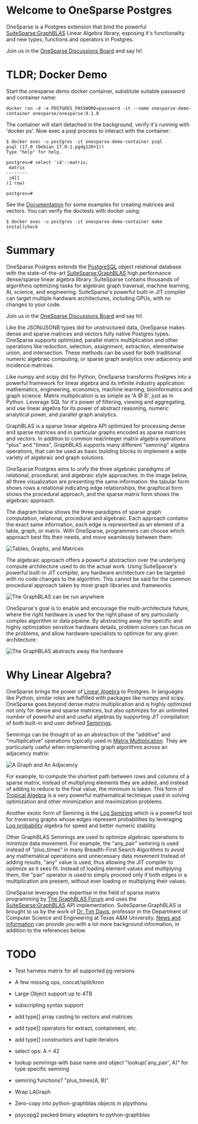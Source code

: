 # Welcome to OneSparse Postgres

OneSparse is a Postgres extension that bind the powerful
[SuiteSparse:GraphBLAS](http://faculty.cse.tamu.edu/davis/GraphBLAS.html)
Linear Algebra library, exposing it's functionality and new types,
functions and operators in Postgres.

Join us in the [OneSparse Discussions
Board](https://github.com/OneSparse/OneSparse/discussions) and say
hi!.

# TLDR; Docker Demo

Start the onesparse demo docker container, substitute suitable
password and container name:

```
docker run -d -e POSTGRES_PASSWORD=password -it --name onesparse-demo-container onesparse/onesparse:0.1.0
```

The container will start detached in the background, verify it's
running with 'docker ps'.  Now exec a psql process to interact with
the container:

```
$ docker exec -u postgres -it onesparse-demo-container psql
psql (17.0 (Debian 17.0-1.pgdg120+1))
Type "help" for help.

postgres=# select 'i4'::matrix;
 matrix 
--------
 i4[]
(1 row)

postgres=# 
```

See the [Documentation](https://onesparse.github.io/OneSparse/) for
some examples for creating matrices and vectors.  You can verify the
doctests with docker using:

```
$ docker exec -u postgres -it onesparse-demo-container make installcheck
```

# Summary

OneSparse Postgres extends the [PostgreSQL](https://postgresql.org)
object relational database with the state-of-the-art
[SuiteSparse:GraphBLAS](http://faculty.cse.tamu.edu/davis/GraphBLAS.html)
high performance dense/sparse linear algebra library.  SuiteSparse
contains thousands of algorithms optimizing tasks for algebraic graph
traversal, machine learning, AI, science, and engineering.
SuiteSparse's powerful built-in JIT compiler can target multiple
hardware architectures, including GPUs, with no changes to your code.

Join us in the [OneSparse Discussions
Board](https://github.com/OneSparse/OneSparse/discussions) and say
hi!.

Like the JSON/JSONB types did for unstructured data, OneSparse makes
dense and sparse matrices and vectors fully native Postgres
types. OneSparse supports optimized, parallel matrix multiplication
and other operations like reduction, selection, assignment,
extraction, elementwise union, and intersection.  These methods can be
used for both traditional numeric algebraic computing, or sparse graph
analytics over adjacency and incidence matrices.

Like numpy and scipy did for Python, OneSparse transforms Postgres
into a powerful framework for linear algebra and its infinite industry
application: mathematics, engineering, economics, machine learning,
bioinformatics and graph science. Matrix multiplication is as simple
as 'A @ B', just as in Python.  Leverage SQL for it's power of
filtering, viewing and aggregating, and use linear algebra for its
power of abstract reasoning, numeric analytical power, and parallel
graph analytics.

GraphBLAS is a sparse linear algebra API optimized for processing
dense and sparse matrices and in particular graphs encoded as sparse
matrices and vectors.  In addition to common real/integer matrix
algebra operations "plus" and "times", GraphBLAS supports many
different "semiring" algebra operations, that can be used as basic
building blocks to implement a wide variety of algebraic and graph
solutions.

OneSparse Postgres aims to unify the three algebraic paradigms of
relational, procedural, and algebraic style approaches.  In the image
below, all three visualization are presenting the same information:
the tabular form shows rows a relational indicating edge
relationships, the graphical form shows the procedural approach, and
the sparse matrix form shows the algebraic approach.

The diagram below shows the three paradigms of sparse graph
computation, relational, procedural and algebraic.  Each approach
contains the exact same information, each edge is represented as an
element of a table, graph, or matrix.  With OneSparse, programmers can
choose which approach best fits their needs, and move seamlessly
between them:

![Tables, Graphs, and Matrices](table_graph_matrix.png)

The algebraic approach offers a powerful abstraction over the
underlying compute architecture used to do the actual work.  Using
SuiteSparse's powerful built-in JIT compiler, any hardware
architecture can be targeted with no code changes to the algorithm.
This cannot be said for the common procedural approach taken by most
graph libraries and frameworks.

![The GraphBLAS can be run anywhere](run_anywhere.png)

OneSparse's goal is to enable and encourage the multi-architecture
future, where the right hardware is used for the right phase of any
particularly complex algorithm or data pipeine. By abstracting away
the specific and highly optimzation sensitive hardware details,
problem solvers can focus on the problems, and allow hardware
specialists to optimize for any given architecture:

![The GraphBLAS abstracts away the hardware](algebra_ven.png)

# Why Linear Algebra?

OneSparse brings the power of [Linear
Algebra](https://en.wikipedia.org/wiki/Linear_algebra) to Postgres.
In languages like Python, similar roles are fulfilled with packages
like numpy and scipy.  OneSparse goes beyond dense matrix
multiplication and is highly optimized not only for dense and sparse
matrices, but also optimizes for an unlimited number of powerful and
and useful algebras by supporting JIT compilation of both built-in and
user defined [Semirings](https://en.wikipedia.org/wiki/Semiring).

Semirings can be thought of as an abstraction of the "additive" and
"multiplicative" operations typically used in [Matrix
Multiplication](https://en.wikipedia.org/wiki/Matrix_multiplication).
They are particularly useful when implementing graph algorithms across
an adjacency matrix:

![A Graph and An Adjacency](AisA.png)

For example, to compute the shortest path between rows and columns of
a sparse matrix, instead of multiplying elements they are added, and
instead of adding to reduce to the final value, the minimum is taken.
This form of [Tropical
Algebra](https://en.wikipedia.org/wiki/Tropical_geometry) is a very
powerful mathematical technique used in solving optimization and other
minimization and maximization problems.

Another exotic form of Semiring is the [Log
Semiring](https://en.wikipedia.org/wiki/Log_semiring) which is a
powerful tool for traversing graphs whose edges represent
probabilities by leveraging [Log
probability](https://en.wikipedia.org/wiki/Log_probability) algebra
for speed and better numeric stability.

Other GraphBLAS Semirings are used to optimize algebraic operations to
minimize data movement.  For example, the "any_pair" semiring is used
instead of "plus_times" in many Breadth-First Search Algorithms to
avoid any mathematical operations and unnecessary data movement
Instead of adding results, "any" value is used, thus allowing the JIT
compiler to optimize as it sees fit.  Instead of loading element
values and multiplying them, the "pair" operator is used to simply
proceed only if both edges in a multiplication are present, without
ever loading or multiplying their values.

OneSparse leverages the expertise in the field of sparse matrix
programming by [The GraphBLAS Forum](http://graphblas.org) and uses
the
[SuiteSparse:GraphBLAS](http://faculty.cse.tamu.edu/davis/GraphBLAS.html)
API implementation. SuiteSparse:GraphBLAS is brought to us by the work
of [Dr. Tim Davis](http://faculty.cse.tamu.edu/davis/welcome.html),
professor in the Department of Computer Science and Engineering at
Texas A&M University.  [News and
information](http://faculty.cse.tamu.edu/davis/news.html) can provide
you with a lot more background information, in addition to the
references below.

# TODO

- Test harness matrix for all supported pg versions

- A few missing ops, concat/split/kron

- Large Object support up to 4TB

- subscripting syntax support

- add type[] array casting to vectors and matrices

- add type[] operators for extract, containment, etc.

- add type[] constructors and tuple iterators

- select ops: A < 42

- lookup semirings with base name and object "lookup('any_pair', A)" for type specific semiring

- semiring functions? "plus_times(A, B)"

- Wrap LAGraph

- Zero-copy into python-graphblas objects in plpythonu

- psycopg2 packed binary adapters to python-graphblas


